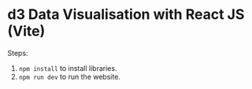 # d3 Data Visualisation with React JS (Vite)

Steps:

1. `npm install` to install libraries.
2. `npm run dev` to run the website.